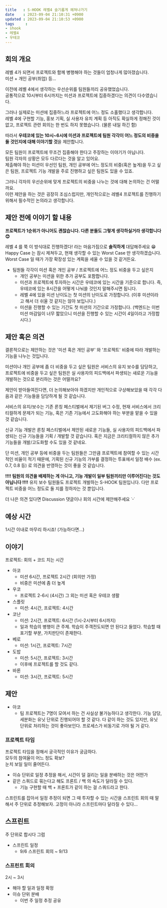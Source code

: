 ```yaml
---
title   : S-HOOK 레벨4 슬기롭게 헤쳐나가기
date    : 2023-09-04 21:10:31 +0900
updated : 2023-09-04 21:10:53 +0900
tags     : 
- shook
- 레벨4
- 우테코
---
```


## 회의 개요

레벨 4가 되면서 프로젝트와 함께 병행해야 하는 것들이 엄청나게 많아졌습니다.   
미션 + 개인 공부(취업) 등...   

이전에 레벨 4에서 생각하는 우선순위를 팀원들끼리 공유했었습니다.   
공통적으로 10시부터 6시까지는 미션과 프로젝트에 집중하겠다는 의견이 다수였습니다.   

그러나 실제로는 미션에 집중하느라 프로젝트에 어느 정도 소홀했다고 생각합니다.   
레벨 4에 구현할 기능, 홍보 기획, 실 사용자 유치 계획 등 아직도 확실하게 정해진 것이 없고, 프로젝트 관련 회의는 한 번도 하지 못했습니다. (물론 내일 하긴 함)   

따라서 **우테코에 있는 10시~6시에 미션과 프로젝트에 팀원 각각이 어느 정도의 비중을 둘 것인지에 대해 이야기할 것**을 제안합니다.   

모든 팀원이 프로젝트에 무조건 집중해야 한다고 주장하는 이야기가 아닙니다.   
팀원 각자의 상황은 모두 다르다는 것을 알고 있어요.   
제출해야 하는 미션이 우선인 팀원, 개인 공부에 어느 정도의 비중(혹은 높게)을 두고 싶은 팀원, 프로젝트 기능 개발을 주로 진행하고 싶은 팀원도 있을 수 있죠.   

그러니 각자의 우선순위에 맞게 프로젝트의 비중을 나누는 것에 대해 논의하는 건 어떨까요.   
이런 제안을 하는 것은 굉장히 조심스럽지만, 개인적으로는 레벨4 프로젝트를 진행하기 위해서 필수적인 논의라고 생각합니다.   

## 제안 전에 이야기 할 내용

**프로젝트가 1순위가 아니어도 괜찮습니다. 다른 분들도 그렇게 생각하실거라 생각합니다 😊**

레벨 4 를 쭉 이 방식대로 진행하겠다! 라는 마음가짐으로 **솔직하게** 대답해주세요 😁   
Happy Case 는 잠시 제쳐두고, 현재 생각할 수 있는 Worst Case 만 생각하겠습니다.   
Worst Case 일 때가 가장 확장성 있는 계획을 세울 수 있을 것 같거든요.  

- 팀원들 각각이 미션 혹은 개인 공부 / 프로젝트에 어느 정도 비중을 두고 싶은지
	- 개인 공부는 미션을 위한 추가 공부도 포함합니다.
	- 미션과 프로젝트에 투자하는 시간은 우테코에 있는 시간을 기준으로 합니다. 즉, 우테코에 있는 8시간을 어떻게 나눠쓸 것인지 말해주시면 됩니다.
	- 레벨 4에 있을 미션 난이도는 첫 미션의 난이도로 가정합니다. (이후 미션이라고 해서 더 쉬울 것 같지는 않아 보입니다.)
	- 미션을 진행할 수 있는 기간도 첫 미션의 기간으로 가정합니다. (백엔드는 이번 미션 마감일이 너무 짧았으니 미션을 진행할 수 있는 시간이 4일이라고 가정합시다.)

## 제안 혹은 의견

결론적으로는 제안하는 것은 '미션 혹은 개인 공부' 와 '프로젝트' 비중에 따라 개발하는 기능을 나누는 것입니다.   

미션이나 개인 공부에 좀 더 비중을 두고 싶은 팀원은 서비스의 유지 보수를 담당하고,   
프로젝트에 비중을 두고 싶은 팀원은 실 사용자의 피드백에서 파생되는 새로운 기능을 개발하는 것으로 분리하는 것은 어떨까요?   

제안이 받아들여진다면, 더 논의해보아야 하겠지만 개인적으로 구상해보았을 때 각각 다음과 같은 기능들을 담당하게 될 것 같습니다.   

서비스의 유지/보수는 기존 론칭 페스티벌에서 제기된 버그 수정, 현재 서비스에서 크리티컬하게 문제가 되는 기능, 혹은 기존 기능에서 고도화해야 하는 부분을 맡을 수 있을 것 같습니다.    

신규 기능 개발은 론칭 페스티벌에서 제안된 새로운 기능들, 실 사용자의 피드백에서 파생되는 신규 기능들을 기획 / 개발할 것 같습니다. 혹은 지금은 크리티컬하지 않은 추가 기능들을 개발/고도화할 수도 있을 것 같네요.   

단 미션, 개인 공부 등에 비중을 두는 팀원들은 그만큼 프로젝트에 참여할 수 있는 시간적인 비율이 적기 때문에, 기획된 신규 기능의 가부를 결정하는 투표에서 일정 배수 (ex. 0.7, 0.8 등) 로 의견을 반영하는 것이 좋을 것 같습니다.   

**!!!! 팀원의 의견을 배제하는 게 아니고, 기능 개발이 일부 팀원끼리만 이루어진다는 것도 아닙니다 !!!!**
유지 보수 팀원들도 프로젝트 개발하는 S-HOOK 팀원입니다. 다만 프로젝트 비중을 어느 정도로 둘 지를 정하자는 것 뿐입니다.

더 나은 의견 있다면 Discussion 댓글이나 회의 시간에 제안해주세요 ˙ᵕ˙

## 예상 시간

1시간 이내로 마무리 하시죠! (가능하다면...)

## 이야기

프로젝트: 회의 + 코드 치는 시간

- 아코
	- 미션 6시간, 프로젝트 2시간 (회의만 가정)
	- 비중은 미션에 좀 더 높게
- 우코
	- 프로젝트 2-6시 (4시간) 그 외는 미션 혹은 우테코 생활
- 스플릿
	- 미션: 4시간, 프로젝트: 4시간
- 코난
	- 미션: 2시간, 프로젝트: 6시간 (1시-2시부터 6시까지)
	- 일과 학습의 병행이 큰 주제. 학습이 주객전도되면 안 된다고 들었다. 학습할 때 포기할 부분, 가치판단이 존재한다.
- 베로
	- 미션: 1시간, 프로젝트: 7시간
- 도밥
	- 미션: 5시간, 프로젝트: 3시간
	- 이후에 프로젝트를 할 것도 같다.
- 바론
	- 미션: 3시간, 프로젝트: 5시간

## 제안

- 아코
	- 팀 프로젝트는 7명이 모여서 하는 건 사실상 불가능하다고 생각한다. 기능 담당, 세분화는 유닛 단위로 진행되어야 할 것 같다. 다 같이 하는 것도 있지만, 유닛 단위로 처리하는 것이 좋아보인다. 프로세스가 비동기로 가야 될 거 같다.

### 프로젝트 타임

프로젝트 타임을 정해서 궁극적인 이유가 궁금하다.   
모두의 참여율이 어느 정도 확보?  
눈치 보일 일이 줄어든다.  

- 이슈 단위로 일정 추정을 해서, 시간이 덜 걸리는 일을 분배하는 것은 어떤가  
- 같은 스쿼드로 묶는다고 해도 프론트 / 백 의 속도가 달라질 수 있다.
	- 기능 구현할 때 백 + 프론트가 같이 하는 걸 스쿼드라고 한다.

스프린트를 잡아서 일정 추정이 되면 그 때 투자할 수 있는 시간을 스프린트 회의 때 말해서 주 단위로 추정해보자. 고정이 아니라 스프린트마다 달라질 수 있다...  

## 스프린트

주 단위로 합시다 그럼  

- 스프린트 일정
	- 9/6 스프린트 회의 ~ 9/13

### 스프린트 회의

2시 ~ 3시

- 해야 할 일과 일정 확정
- 이슈 단위 분배
	- 이번 주 일정 추정 공유
